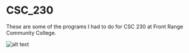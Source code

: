 # CSC_230
These are some of the programs I had to do for CSC 230 at Front Range Community College.

![alt text](FinalGrade1.JPG)
